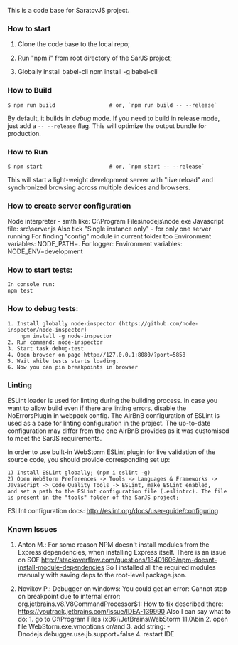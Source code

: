 This is a code base for SaratovJS project.

### How to start

1) Clone the code base to the local repo;

2) Run "npm i" from root directory of the SarJS project;

3) Globally install babel-cli
    npm install -g babel-cli

### How to Build

```shell
$ npm run build                 # or, `npm run build -- --release`
```

By default, it builds in *debug* mode. If you need to build in release
mode, just add a `-- --release` flag. This will optimize the output bundle for
production.

### How to Run

```shell
$ npm start                     # or, `npm start -- --release`
```

This will start a light-weight development server with "live reload" and
synchronized browsing across multiple devices and browsers.
    
### How to create server configuration
Node interpreter - smth like: C:\Program Files\nodejs\node.exe
Javascript file: src\server.js
Also tick "Single instance only" - for only one server running
For finding "config" module in current folder too
    Environment variables: NODE_PATH=.
For logger:
    Environment variables: NODE_ENV=development
    
### How to start tests:
    In console run:
    npm test
    
### How to debug tests:
    1. Install globally node-inspector (https://github.com/node-inspector/node-inspector)
        npm install -g node-inspector
    2. Run command: node-inspector
    3. Start task debug-test
    4. Open browser on page http://127.0.0.1:8080/?port=5858
    5. Wait while tests starts loading.
    6. Now you can pin breakpoints in browser

### Linting

ESLint loader is used for linting during the building process. In case you want to allow build even if there are linting
errors, disable the NoErrorsPlugin in webpack config. The AirBnB configuration of ESLint is used as a base for linting
configuration in the project. The up-to-date configuration may differ from the one AirBnB provides as it was customised to 
meet the SarJS requirements.

In order to use built-in WebStorm ESLint plugin for live validation of the source code, you should provide corresponding set up:

    1) Install ESLint globally; (npm i eslint -g)
    2) Open WebStorm Preferences -> Tools -> Languages & Frameworks -> JavaScript -> Code Quality Tools -> ESLint, make ESLint enabled,
    and set a path to the ESLint configuration file (.eslintrc). The file is present in the "tools" folder of the SarJS project;

ESLInt configuration docs: http://eslint.org/docs/user-guide/configuring 

### Known Issues

1) Anton M.: For some reason NPM doesn't install modules from the Express dependencies, when installing Express itself.
There is an issue on SOF http://stackoverflow.com/questions/18401606/npm-doesnt-install-module-dependencies
So I installed all the required modules manually with saving deps to the root-level package.json. 

2) Novikov P.: Debugger on windows:
    You could get an error: 
        Cannot stop on breakpoint due to internal error: org.jetbrains.v8.V8CommandProcessor$1: 
    How to fix described there: https://youtrack.jetbrains.com/issue/IDEA-139990
    Also I can say what to do:
        1. go to C:\Program Files (x86)\JetBrains\WebStorm 11.0\bin
        2. open file WebStorm.exe.vmoptions or/and
        3. add string: -Dnodejs.debugger.use.jb.support=false
        4. restart IDE